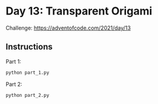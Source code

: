 # Day 13: Transparent Origami

Challenge: https://adventofcode.com/2021/day/13

## Instructions

Part 1:

```python
python part_1.py
```

Part 2: 
```python
python part_2.py
```

